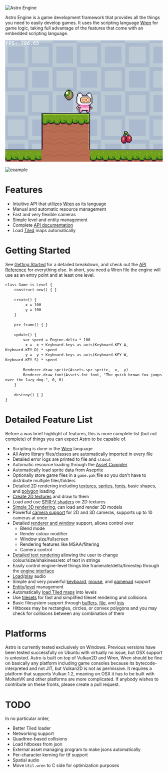![Astro Engine](https://astroengine.ca/banner.png)

Astro Engine is a game development framework that provides all the things you need to
easily develop games. It uses the scripting language [Wren](https://github.com/wren-lang/wren)
for game logic, taking full advantage of the features that come with an embedded
scripting language.

![Example gif](examples/fixed-timestep/data/example.gif)

![example](https://github.com/PaoloMazzon/Astro/assets/17896827/686ab0a6-b37d-4407-8e26-1b98d0bd00ab)

Features
========

 + Intuitive API that utilizes [Wren](https://github.com/wren-lang/wren) as its language
 + Manual and automatic resource management
 + Fast and very flexible cameras
 + Simple level and entity management
 + Complete [API documentation](https://astroengine.ca/classes/)
 + Load [Tiled](https://www.mapeditor.org/) maps automatically

Getting Started
===============
See [Getting Started](https://astroengine.ca/GettingStarted.html) for a detailed breakdown, and check out the
[API Reference](https://astroengine.ca/classes/) for everything else. In short, you need a Wren file the engine
will use as an entry point and at least one level.
    
    class Game is Level {
        construct new() { }
        
        create() {
            _x = 100
            _y = 100
        }
        
        pre_frame() { }
    
        update() {
            var speed = Engine.delta * 100
            _x = _x + Keyboard.keys_as_axis(Keyboard.KEY_A, Keyboard.KEY_D) * speed
            _y = _y + Keyboard.keys_as_axis(Keyboard.KEY_W, Keyboard.KEY_S) * speed
    
            Renderer.draw_sprite(Assets.spr_sprite, _x, _y)
            Renderer.draw_font(Assets.fnt_font, "The quick brown fox jumps over the lazy dog.", 0, 0)
        }
    
        destroy() { }
    }

Detailed Feature List
=====================
Before a was brief highlight of features, this is more complete list (but not complete)
of things you can expect Astro to be capable of.

 + Scripting is done in the [Wren](https://github.com/wren-lang/wren) language
 + All Astro library files/classes are automatically imported in every file
 + Detailed error logs are printed to file and `stdout`
 + Automatic resource loading through the [Asset Compiler](https://astroengine.ca/AssetCompiler.html)
 + Automatically load sprite data from Aseprite
 + Optionally store game files in a `game.pak` file so you don't have to distribute multiple files/folders
 + Detailed 2D rendering including [textures](https://astroengine.ca/classes/Texture.html), [sprites](https://astroengine.ca/classes/Sprite.html), [fonts](https://astroengine.ca/classes/Font.html), basic shapes, and [polygon](https://astroengine.ca/classes/Polygon.html) loading
 + [Create 2D textures](https://astroengine.ca/classes/Surface.html) and draw to them
 + Load and use [SPIR-V shaders](https://astroengine.ca/classes/Shader.html) on 2D textures
 + [Simple 3D rendering](https://astroengine.ca/classes/Model.html), can load and render 3D models
 + Powerful [camera support](https://astroengine.ca/classes/Camera.html) for 2D and 3D cameras, supports up to 10 cameras at once
 + Detailed [renderer and window](https://astroengine.ca/classes/Renderer.html) support, allows control over
   - Blend mode
   - Render colour modifier
   - Window size/fullscreen
   - Rendering features like MSAA/filtering
   - Camera control
 + [Detailed text rendering](https://astroengine.ca/classes/Renderer.md#draw_font_ext) allowing the user to change colour/size/shakiness/etc of text in strings
 + Easily control engine-level things like framerate/delta/timestep through the [engine interface](https://astroengine.ca/classes/Engine.html)
 + [Load](https://astroengine.ca/classes/AudioData.html)/[play](https://astroengine.ca/classes/Audio.html) audio
 + Simple and very powerful [keyboard](https://astroengine.ca/classes/Keyboard.html), [mouse](https://astroengine.ca/classes/Mouse.html), and [gamepad](https://astroengine.ca/classes/Gamepad.html) support
 + [Entity](https://astroengine.ca/classes/Entity.html)/[level](https://astroengine.ca/classes/Level.html) management
 + Automatically [load Tiled maps](https://astroengine.ca/TiledIntegration.html) into levels
 + Use [tilesets](https://astroengine.ca/classes/Tileset.html) for fast and simplified tileset rendering and collisions
 + Basic filesystem support through [buffers](https://astroengine.ca/classes/Buffer.html), [file](https://astroengine.ca/classes/File.html), and [inis](https://astroengine.ca/classes/INI.html)
 + Hitboxes may be rectangles, circles, or convex polygons and you may check for collisions between any combination of them
 
Platforms
=========
Astro is currently tested exclusively on Windows. Previous versions have been
tested successfully on Ubuntu with virtually no issue, but OSX support is untested.
Astro is built on top of Vulkan2D and Wren, Wren should be fine on basically
any platform including game consoles because its bytecode-interpreted and not
JIT, but Vulkan2D is not as permissive. It requires a platform that supports
Vulkan 1.2, meaning on OSX it has to be built with MoltenVK and other platforms
are more complicated. If anybody wishes to contribute on these fronts, please
create a pull request.

TODO
====
In no particular order,

 + Better Tiled loader
 + Networking support
 + Quadtree-based collisions
 + Load hitboxes from json
 + External asset managing program to make jsons automatically
 + Per-character kerning for ttf support
 + Spatial audio
 + Move `Util.wren` to C side for optimization purposes